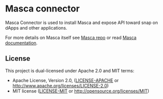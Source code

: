 # Masca connector

Masca Connector is used to install Masca and expose API toward snap on dApps and other applications.

For more details on Masca itself see [Masca repo](https://github.com/blockchain-lab-um/masca) or read [Masca documentation](https://www.docs.masca.io/getting-started).

## License

This project is dual-licensed under Apache 2.0 and MIT terms:

- Apache License, Version 2.0, ([LICENSE-APACHE](LICENSE-APACHE) or http://www.apache.org/licenses/LICENSE-2.0)
- MIT license ([LICENSE-MIT](LICENSE-MIT) or http://opensource.org/licenses/MIT)
